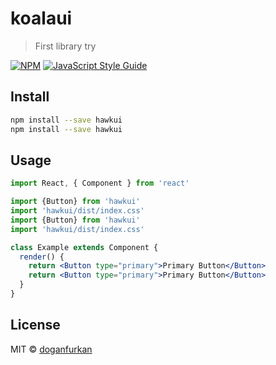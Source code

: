 # koalaui

> First library try

[![NPM](https://img.shields.io/npm/v/hawkui.svg)](https://www.npmjs.com/package/hawkui) [![JavaScript Style Guide](https://img.shields.io/badge/code_style-standard-brightgreen.svg)](https://standardjs.com)

## Install

```bash
npm install --save hawkui
npm install --save hawkui
```

## Usage

```jsx
import React, { Component } from 'react'

import {Button} from 'hawkui'
import 'hawkui/dist/index.css'
import {Button} from 'hawkui'
import 'hawkui/dist/index.css'

class Example extends Component {
  render() {
    return <Button type="primary">Primary Button</Button>
    return <Button type="primary">Primary Button</Button>
  }
}
```

## License

MIT © [doganfurkan](https://github.com/doganfurkan)
